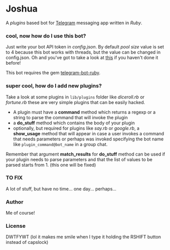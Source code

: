 # Joshua

A *plugins* based bot for [Telegram](https://telegram.org/) messaging app written in *Ruby*.

### cool, now how do I use this bot?

Just write your bot API token in *config.json*. By default *pool size* value is set to 4 because this bot works with threads, but the value can be changed in config.json. Oh and you've got to take a look at [this](https://core.telegram.org/bots#3-how-do-i-create-a-bot) if you haven't done it before!

This bot requires the gem [telegram-bot-ruby](https://github.com/atipugin/telegram-bot-ruby).

### super cool, how do I add new plugins?

Take a look at some plugins in `lib/plugins` folder like *diceroll.rb* or *fortune.rb* these are very simple plugins that can be easily hacked.

* A plugin must have a **command** method which returns a regexp or a string to parse the command that will invoke the plugin
* a **do_stuff** method which contains the body of your plugin
* optionally, but required for plugins like *say.rb* or *google.rb*, a **show_usage** method that will appear in case a user invokes a command that needs parameters or perhaps was invoked specifying the bot name like `plugin_command@bot_name` in a group chat.

Remember that argument **match_results** for **do_stuff** method can be used if your plugin needs to parse parameters and that the list of values to be parsed starts from 1. (this one will be fixed)

### TO FIX

A lot of stuff, but have no time... one day... perhaps...

### Author

Me of course!

### License
DWTFYWT (lol it makes me smile when I type it holding the RSHIFT button instead of capslock)
